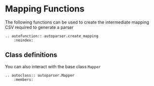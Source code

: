 # Mapping Functions

The following functions can be used to create the intermediate mapping CSV required to generate a parser

```{eval-rst}
.. autofunction:: autoparser.create_mapping
    :noindex:
```

## Class definitions

You can also interact with the base class `Mapper`

```{eval-rst}
.. autoclass:: autoparser.Mapper
    :members:
```